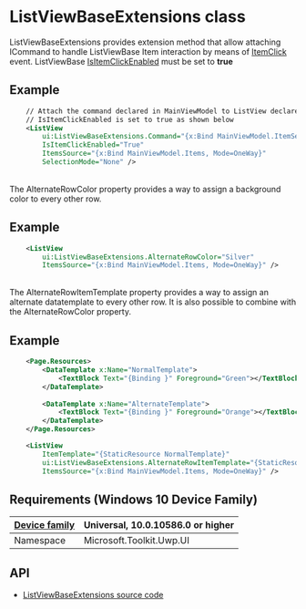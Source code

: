 # ListViewBaseExtensions class

ListViewBaseExtensions provides extension method that allow attaching ICommand to handle ListViewBase Item interaction by means of [ItemClick](https://msdn.microsoft.com/en-us/library/windows/apps/windows.ui.xaml.controls.listviewbase.itemclick.aspx) event. 
ListViewBase [IsItemClickEnabled](https://msdn.microsoft.com/en-us/library/windows/apps/windows.ui.xaml.controls.listviewbase.isitemclickenabled.aspx) must be set to **true**



## Example

```xml
    // Attach the command declared in MainViewModel to ListView declared in XAML
    // IsItemClickEnabled is set to true as shown below
    <ListView
        ui:ListViewBaseExtensions.Command="{x:Bind MainViewModel.ItemSelectedCommand, Mode=OneWay}"
        IsItemClickEnabled="True"
        ItemsSource="{x:Bind MainViewModel.Items, Mode=OneWay}"
        SelectionMode="None" />
```

<br/>
The AlternateRowColor property provides a way to assign a background color to every other row.

## Example

```xml
    <ListView
        ui:ListViewBaseExtensions.AlternateRowColor="Silver"
        ItemsSource="{x:Bind MainViewModel.Items, Mode=OneWay}" />
```

<br/>
The AlternateRowItemTemplate property provides a way to assign an alternate datatemplate to every other row. It is also possible to combine with the AlternateRowColor property.

## Example

```xml
    <Page.Resources>
        <DataTemplate x:Name="NormalTemplate">
            <TextBlock Text="{Binding }" Foreground="Green"></TextBlock>
        </DataTemplate>
        
        <DataTemplate x:Name="AlternateTemplate">
            <TextBlock Text="{Binding }" Foreground="Orange"></TextBlock>
        </DataTemplate>
    </Page.Resources>

    <ListView
        ItemTemplate="{StaticResource NormalTemplate}"
        ui:ListViewBaseExtensions.AlternateRowItemTemplate="{StaticResource AlternateTemplate}"
        ItemsSource="{x:Bind MainViewModel.Items, Mode=OneWay}" />
```

## Requirements (Windows 10 Device Family)

| [Device family](http://go.microsoft.com/fwlink/p/?LinkID=526370) | Universal, 10.0.10586.0 or higher |
| --- | --- |
| Namespace | Microsoft.Toolkit.Uwp.UI |

## API

* [ListViewBaseExtensions source code](https://github.com/Microsoft/UWPCommunityToolkit/blob/dev/Microsoft.Toolkit.Uwp.UI/Extensions/ListViewBaseExtensions.cs)

